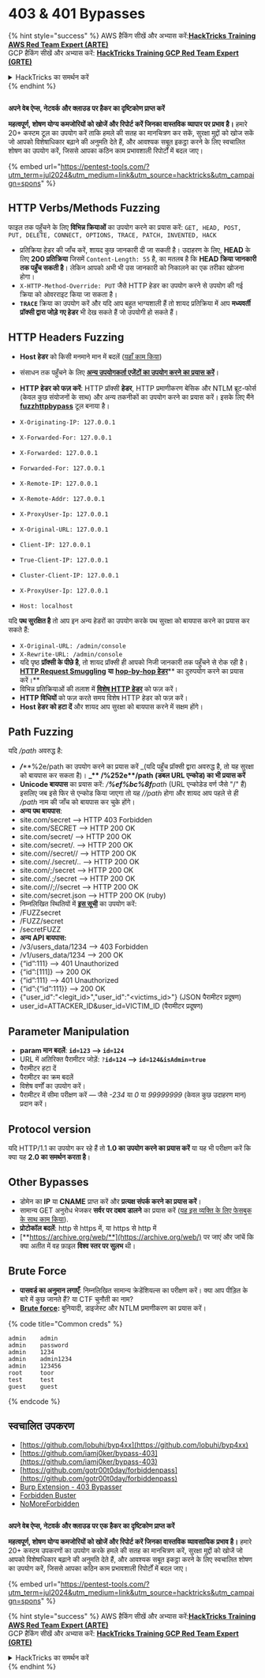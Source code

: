 # 403 & 401 Bypasses

{% hint style="success" %}
AWS हैकिंग सीखें और अभ्यास करें:<img src="/.gitbook/assets/arte.png" alt="" data-size="line">[**HackTricks Training AWS Red Team Expert (ARTE)**](https://training.hacktricks.xyz/courses/arte)<img src="/.gitbook/assets/arte.png" alt="" data-size="line">\
GCP हैकिंग सीखें और अभ्यास करें: <img src="/.gitbook/assets/grte.png" alt="" data-size="line">[**HackTricks Training GCP Red Team Expert (GRTE)**<img src="/.gitbook/assets/grte.png" alt="" data-size="line">](https://training.hacktricks.xyz/courses/grte)

<details>

<summary>HackTricks का समर्थन करें</summary>

* [**सदस्यता योजनाएँ**](https://github.com/sponsors/carlospolop) देखें!
* **हमारे** 💬 [**Discord समूह**](https://discord.gg/hRep4RUj7f) या [**टेलीग्राम समूह**](https://t.me/peass) में शामिल हों या **हमारा अनुसरण करें** **Twitter** 🐦 [**@hacktricks\_live**](https://twitter.com/hacktricks\_live)**.**
* हैकिंग ट्रिक्स साझा करें [**HackTricks**](https://github.com/carlospolop/hacktricks) और [**HackTricks Cloud**](https://github.com/carlospolop/hacktricks-cloud) गिटहब रिपोजिटरी में PR सबमिट करके।

</details>
{% endhint %}

<figure><img src="/.gitbook/assets/pentest-tools.svg" alt=""><figcaption></figcaption></figure>

**अपने वेब ऐप्स, नेटवर्क और क्लाउड पर हैकर का दृष्टिकोण प्राप्त करें**

**महत्वपूर्ण, शोषण योग्य कमजोरियों को खोजें और रिपोर्ट करें जिनका वास्तविक व्यापार पर प्रभाव है।** हमारे 20+ कस्टम टूल का उपयोग करें ताकि हमले की सतह का मानचित्रण कर सकें, सुरक्षा मुद्दों को खोज सकें जो आपको विशेषाधिकार बढ़ाने की अनुमति देते हैं, और आवश्यक सबूत इकट्ठा करने के लिए स्वचालित शोषण का उपयोग करें, जिससे आपका कठिन काम प्रभावशाली रिपोर्टों में बदल जाए।

{% embed url="https://pentest-tools.com/?utm_term=jul2024&utm_medium=link&utm_source=hacktricks&utm_campaign=spons" %}

## HTTP Verbs/Methods Fuzzing

फाइल तक पहुँचने के लिए **विभिन्न क्रियाओं** का उपयोग करने का प्रयास करें: `GET, HEAD, POST, PUT, DELETE, CONNECT, OPTIONS, TRACE, PATCH, INVENTED, HACK`

* प्रतिक्रिया हेडर की जाँच करें, शायद कुछ जानकारी दी जा सकती है। उदाहरण के लिए, **HEAD** के लिए **200 प्रतिक्रिया** जिसमें `Content-Length: 55` है, का मतलब है कि **HEAD क्रिया जानकारी तक पहुँच सकती है**। लेकिन आपको अभी भी उस जानकारी को निकालने का एक तरीका खोजना होगा।
* `X-HTTP-Method-Override: PUT` जैसे HTTP हेडर का उपयोग करने से उपयोग की गई क्रिया को ओवरराइट किया जा सकता है।
* **`TRACE`** क्रिया का उपयोग करें और यदि आप बहुत भाग्यशाली हैं तो शायद प्रतिक्रिया में आप **मध्यवर्ती प्रॉक्सी द्वारा जोड़े गए हेडर** भी देख सकते हैं जो उपयोगी हो सकते हैं।

## HTTP Headers Fuzzing

* **Host हेडर** को किसी मनमाने मान में बदलें ([यहाँ काम किया](https://medium.com/@sechunter/exploiting-admin-panel-like-a-boss-fc2dd2499d31))
* संसाधन तक पहुँचने के लिए [**अन्य उपयोगकर्ता एजेंटों का उपयोग करने का प्रयास करें**](https://github.com/danielmiessler/SecLists/blob/master/Fuzzing/User-Agents/UserAgents.fuzz.txt)।
*   **HTTP हेडर को फज़ करें**: HTTP प्रॉक्सी **हेडर**, HTTP प्रमाणीकरण बेसिक और NTLM ब्रूट-फोर्स (केवल कुछ संयोजनों के साथ) और अन्य तकनीकों का उपयोग करने का प्रयास करें। इसके लिए मैंने [**fuzzhttpbypass**](https://github.com/carlospolop/fuzzhttpbypass) टूल बनाया है।

* `X-Originating-IP: 127.0.0.1`
* `X-Forwarded-For: 127.0.0.1`
* `X-Forwarded: 127.0.0.1`
* `Forwarded-For: 127.0.0.1`
* `X-Remote-IP: 127.0.0.1`
* `X-Remote-Addr: 127.0.0.1`
* `X-ProxyUser-Ip: 127.0.0.1`
* `X-Original-URL: 127.0.0.1`
* `Client-IP: 127.0.0.1`
* `True-Client-IP: 127.0.0.1`
* `Cluster-Client-IP: 127.0.0.1`
* `X-ProxyUser-Ip: 127.0.0.1`
* `Host: localhost`

यदि **पथ सुरक्षित है** तो आप इन अन्य हेडरों का उपयोग करके पथ सुरक्षा को बायपास करने का प्रयास कर सकते हैं:

* `X-Original-URL: /admin/console`
* `X-Rewrite-URL: /admin/console`
* यदि पृष्ठ **प्रॉक्सी के पीछे है**, तो शायद प्रॉक्सी ही आपको निजी जानकारी तक पहुँचने से रोक रही है। [**HTTP Request Smuggling**](../../pentesting-web/http-request-smuggling/) **या** [**hop-by-hop हेडर**](../../pentesting-web/abusing-hop-by-hop-headers.md)** का दुरुपयोग करने का प्रयास करें।**
* विभिन्न प्रतिक्रियाओं की तलाश में [**विशेष HTTP हेडर**](special-http-headers.md) को फज़ करें।
* **HTTP विधियों** को फज़ करते समय विशेष HTTP हेडर को फज़ करें।
* **Host हेडर को हटा दें** और शायद आप सुरक्षा को बायपास करने में सक्षम होंगे।

## Path **Fuzzing**

यदि _/path_ अवरुद्ध है:

* _**/**_**%2e/path का उपयोग करने का प्रयास करें \_(यदि पहुँच प्रॉक्सी द्वारा अवरुद्ध है, तो यह सुरक्षा को बायपास कर सकता है)। **\_\*\* /%252e\*\*/path (डबल URL एन्कोड) का भी प्रयास करें**
* **Unicode बायपास** का प्रयास करें: _/**%ef%bc%8f**path_ (URL एन्कोडेड वर्ण जैसे "/" हैं) इसलिए जब इसे फिर से एन्कोड किया जाएगा तो यह _//path_ होगा और शायद आप पहले से ही _/path_ नाम की जाँच को बायपास कर चुके होंगे।
* **अन्य पथ बायपास**:
* site.com/secret –> HTTP 403 Forbidden
* site.com/SECRET –> HTTP 200 OK
* site.com/secret/ –> HTTP 200 OK
* site.com/secret/. –> HTTP 200 OK
* site.com//secret// –> HTTP 200 OK
* site.com/./secret/.. –> HTTP 200 OK
* site.com/;/secret –> HTTP 200 OK
* site.com/.;/secret –> HTTP 200 OK
* site.com//;//secret –> HTTP 200 OK
* site.com/secret.json –> HTTP 200 OK (ruby)
* निम्नलिखित स्थितियों में [**इस सूची**](https://github.com/danielmiessler/SecLists/blob/master/Fuzzing/Unicode.txt) का उपयोग करें:
* /FUZZsecret
* /FUZZ/secret
* /secretFUZZ
* **अन्य API बायपास:**
* /v3/users\_data/1234 --> 403 Forbidden
* /v1/users\_data/1234 --> 200 OK
* {“id”:111} --> 401 Unauthorized
* {“id”:\[111]} --> 200 OK
* {“id”:111} --> 401 Unauthorized
* {“id”:{“id”:111\}} --> 200 OK
* {"user\_id":"\<legit\_id>","user\_id":"\<victims\_id>"} (JSON पैरामीटर प्रदूषण)
* user\_id=ATTACKER\_ID\&user\_id=VICTIM\_ID (पैरामीटर प्रदूषण)

## **Parameter Manipulation**

* **param मान बदलें**: **`id=123` --> `id=124`**
* URL में अतिरिक्त पैरामीटर जोड़ें: `?`**`id=124` —-> `id=124&isAdmin=true`**
* पैरामीटर हटा दें
* पैरामीटर का क्रम बदलें
* विशेष वर्णों का उपयोग करें।
* पैरामीटर में सीमा परीक्षण करें — जैसे _-234_ या _0_ या _99999999_ (केवल कुछ उदाहरण मान) प्रदान करें।

## **Protocol version**

यदि HTTP/1.1 का उपयोग कर रहे हैं तो **1.0 का उपयोग करने का प्रयास करें** या यह भी परीक्षण करें कि क्या यह **2.0 का समर्थन करता है**।

## **Other Bypasses**

* डोमेन का **IP** या **CNAME** प्राप्त करें और **प्रत्यक्ष संपर्क करने का प्रयास करें**।
* सामान्य GET अनुरोध भेजकर **सर्वर पर दबाव डालने** का प्रयास करें ([यह इस व्यक्ति के लिए फेसबुक के साथ काम किया](https://medium.com/@amineaboud/story-of-a-weird-vulnerability-i-found-on-facebook-fc0875eb5125)).
* **प्रोटोकॉल बदलें**: http से https में, या https से http में
* [**https://archive.org/web/**](https://archive.org/web/) पर जाएं और जांचें कि क्या अतीत में वह फ़ाइल **विश्व स्तर पर सुलभ** थी।

## **Brute Force**

* **पासवर्ड का अनुमान लगाएँ**: निम्नलिखित सामान्य क्रेडेंशियल्स का परीक्षण करें। क्या आप पीड़ित के बारे में कुछ जानते हैं? या CTF चुनौती का नाम?
* [**Brute force**](../../generic-methodologies-and-resources/brute-force.md#http-brute)**:** बुनियादी, डाइजेस्ट और NTLM प्रमाणीकरण का प्रयास करें।

{% code title="Common creds" %}
```
admin    admin
admin    password
admin    1234
admin    admin1234
admin    123456
root     toor
test     test
guest    guest
```
{% endcode %}

## स्वचालित उपकरण

* [https://github.com/lobuhi/byp4xx](https://github.com/lobuhi/byp4xx)
* [https://github.com/iamj0ker/bypass-403](https://github.com/iamj0ker/bypass-403)
* [https://github.com/gotr00t0day/forbiddenpass](https://github.com/gotr00t0day/forbiddenpass)
* [Burp Extension - 403 Bypasser](https://portswigger.net/bappstore/444407b96d9c4de0adb7aed89e826122)
* [Forbidden Buster](https://github.com/Sn1r/Forbidden-Buster)
* [NoMoreForbidden](https://github.com/akinerk/NoMoreForbidden)

<figure><img src="/.gitbook/assets/pentest-tools.svg" alt=""><figcaption></figcaption></figure>

**अपने वेब ऐप्स, नेटवर्क और क्लाउड पर एक हैकर का दृष्टिकोण प्राप्त करें**

**महत्वपूर्ण, शोषण योग्य कमजोरियों को खोजें और रिपोर्ट करें जिनका वास्तविक व्यावसायिक प्रभाव है।** हमारे 20+ कस्टम उपकरणों का उपयोग करके हमले की सतह का मानचित्रण करें, सुरक्षा मुद्दों को खोजें जो आपको विशेषाधिकार बढ़ाने की अनुमति देते हैं, और आवश्यक सबूत इकट्ठा करने के लिए स्वचालित शोषण का उपयोग करें, जिससे आपका कठिन काम प्रभावशाली रिपोर्टों में बदल जाए।

{% embed url="https://pentest-tools.com/?utm_term=jul2024&utm_medium=link&utm_source=hacktricks&utm_campaign=spons" %}

{% hint style="success" %}
AWS हैकिंग सीखें और अभ्यास करें:<img src="/.gitbook/assets/arte.png" alt="" data-size="line">[**HackTricks Training AWS Red Team Expert (ARTE)**](https://training.hacktricks.xyz/courses/arte)<img src="/.gitbook/assets/arte.png" alt="" data-size="line">\
GCP हैकिंग सीखें और अभ्यास करें: <img src="/.gitbook/assets/grte.png" alt="" data-size="line">[**HackTricks Training GCP Red Team Expert (GRTE)**<img src="/.gitbook/assets/grte.png" alt="" data-size="line">](https://training.hacktricks.xyz/courses/grte)

<details>

<summary>HackTricks का समर्थन करें</summary>

* [**सदस्यता योजनाओं**](https://github.com/sponsors/carlospolop) की जांच करें!
* **हमारे** 💬 [**Discord समूह**](https://discord.gg/hRep4RUj7f) या [**telegram समूह**](https://t.me/peass) में शामिल हों या **Twitter** 🐦 पर हमें **फॉलो करें** [**@hacktricks\_live**](https://twitter.com/hacktricks\_live)**.**
* **हैकिंग ट्रिक्स साझा करें और** [**HackTricks**](https://github.com/carlospolop/hacktricks) और [**HackTricks Cloud**](https://github.com/carlospolop/hacktricks-cloud) गिटहब रिपोजिटरी में PR सबमिट करें।

</details>
{% endhint %}
